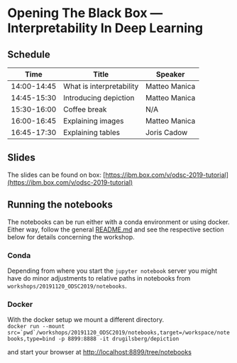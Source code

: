 # Opening The Black Box — Interpretability In Deep Learning

## Schedule

| Time | Title | Speaker |
|-------------|--------------------------|---------------|
| 14:00-14:45 | What is interpretability | Matteo Manica |
| 14:45-15:30 | Introducing depiction | Matteo Manica |
| 15:30-16:00 | Coffee break | N/A |
| 16:00-16:45 | Explaining images | Matteo Manica |
| 16:45-17:30 | Explaining tables | Joris Cadow |

## Slides

The slides can be found on box: [https://ibm.box.com/v/odsc-2019-tutorial](https://ibm.box.com/v/odsc-2019-tutorial)

## Running the notebooks

The notebooks can be run either with a conda environment or using docker.  
Either way, follow the general [README.md](../../README.md) and see the respective section below for details concerning the workshop.

### Conda

Depending from where you start the `jupyter notebook` server you might have do minor adjustments to relative paths in notebooks from `workshops/20191120_ODSC2019/notebooks`.

### Docker

With the docker setup we mount a different directory.  
```docker run --mount src=`pwd`/workshops/20191120_ODSC2019/notebooks,target=/workspace/notebooks,type=bind -p 8899:8888 -it drugilsberg/depiction```

and start your browser at [http://localhost:8899/tree/notebooks](http://localhost:8899/tree/notebooks)
